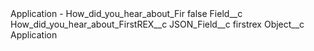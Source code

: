 <?xml version="1.0" encoding="UTF-8"?>
<CustomMetadata xmlns="http://soap.sforce.com/2006/04/metadata" xmlns:xsi="http://www.w3.org/2001/XMLSchema-instance" xmlns:xsd="http://www.w3.org/2001/XMLSchema">
    <label>Application - How_did_you_hear_about_Fir</label>
    <protected>false</protected>
    <values>
        <field>Field__c</field>
        <value xsi:type="xsd:string">How_did_you_hear_about_FirstREX__c</value>
    </values>
    <values>
        <field>JSON_Field__c</field>
        <value xsi:type="xsd:string">firstrex</value>
    </values>
    <values>
        <field>Object__c</field>
        <value xsi:type="xsd:string">Application</value>
    </values>
</CustomMetadata>

